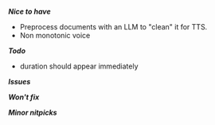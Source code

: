 ***Nice to have***
- Preprocess documents with an LLM to "clean" it for TTS.
- Non monotonic voice

***Todo***
- duration should appear immediately

**_Issues_**

***Won't fix***

***Minor nitpicks***